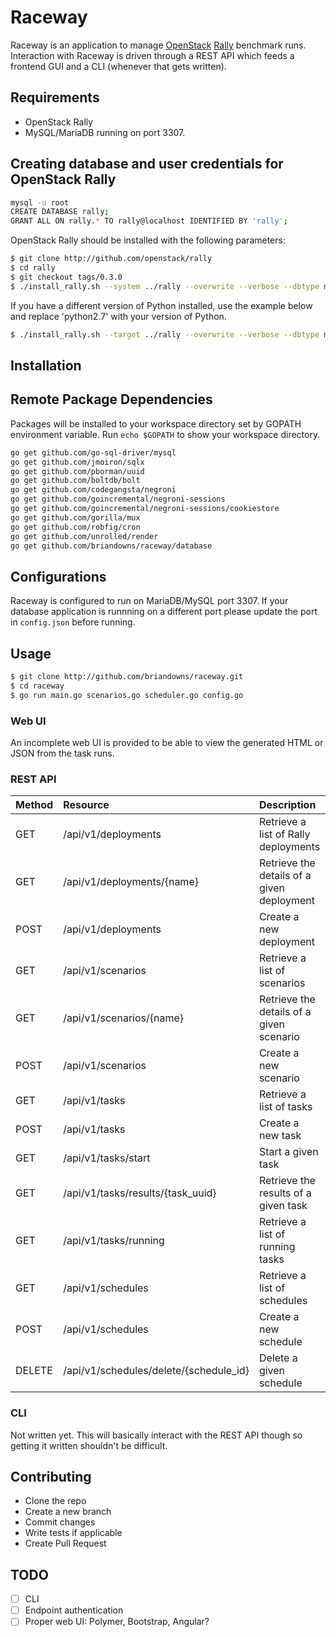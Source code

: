 # Raceway

Raceway is an application to manage [OpenStack](https://www.openstack.org/) [Rally](http://rally.readthedocs.org/en/latest/) benchmark runs.  Interaction with Raceway is driven through a REST API which feeds a frontend GUI and a CLI (whenever that gets written).

## Requirements

* OpenStack Rally
* MySQL/MariaDB running on port 3307.

## Creating database and user credentials for OpenStack Rally
```bash
mysql -u root
CREATE DATABASE rally;
GRANT ALL ON rally.* TO rally@localhost IDENTIFIED BY 'rally';
```

OpenStack Rally should be installed with the following parameters:

```bash
$ git clone http://github.com/openstack/rally
$ cd rally
$ git checkout tags/0.3.0
$ ./install_rally.sh --system ../rally --overwrite --verbose --dbtype mysql --db-host localhost --db-user rally --db-password rally --db-name rally
```

If you have a different version of Python installed, use the example below and replace 'python2.7' with your version of Python.

```bash
$ ./install_rally.sh --target ../rally --overwrite --verbose --dbtype mysql --db-host localhost --db-user rally --db-password rally --db-name rally --python `which python2.7`
```

## Installation

## Remote Package Dependencies

Packages will be installed to your workspace directory set by GOPATH environment variable. Run `echo $GOPATH` to show your workspace directory.

```bash
go get github.com/go-sql-driver/mysql
go get github.com/jmoiron/sqlx
go get github.com/pborman/uuid
go get github.com/boltdb/bolt
go get github.com/codegangsta/negroni
go get github.com/goincremental/negroni-sessions
go get github.com/goincremental/negroni-sessions/cookiestore
go get github.com/gorilla/mux
go get github.com/robfig/cron
go get github.com/unrolled/render
go get github.com/briandowns/raceway/database
```

## Configurations

Raceway is configured to run on MariaDB/MySQL port 3307. If your database application is runnning on a different port please update the port in `config.json` before running.

## Usage

```bash
$ git clone http://github.com/briandowns/raceway.git
$ cd raceway
$ go run main.go scenarios.go scheduler.go config.go
```

### Web UI

An incomplete web UI is provided to be able to view the generated HTML or JSON from the task runs.

### REST API

| Method | Resource | Description | 
| :----- | :------- | :---------- |
| GET    | /api/v1/deployments                    | Retrieve a list of Rally deployments |
| GET    | /api/v1/deployments/{name}             | Retrieve the details of a given deployment |
| POST   | /api/v1/deployments                    | Create a new deployment |
| GET    | /api/v1/scenarios                      | Retrieve a list of scenarios |
| GET    | /api/v1/scenarios/{name}               | Retrieve the details of a given scenario |
| POST   | /api/v1/scenarios                      | Create a new scenario | 
| GET    | /api/v1/tasks                          | Retrieve a list of tasks |
| POST   | /api/v1/tasks                          | Create a new task |
| GET    | /api/v1/tasks/start                    | Start a given task |
| GET    | /api/v1/tasks/results/{task_uuid}      | Retrieve the results of a given task |
| GET    | /api/v1/tasks/running                  | Retrieve a list of running tasks |
| GET    | /api/v1/schedules                      | Retrieve a list of schedules |
| POST   | /api/v1/schedules                      | Create a new schedule |
| DELETE | /api/v1/schedules/delete/{schedule_id} | Delete a given schedule |

### CLI

Not written yet.  This will basically interact with the REST API though so getting it written shouldn't be difficult.

## Contributing

* Clone the repo
* Create a new branch
* Commit changes
* Write tests if applicable
* Create Pull Request

## TODO

- [ ] CLI
- [ ] Endpoint authentication
- [ ] Proper web UI: Polymer, Bootstrap, Angular?